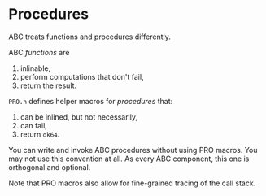 #   Procedures

ABC treats functions and procedures differently.

ABC *functions* are
 1. inlinable,
 2. perform computations that don't fail,
 3. return the result.

`PRO.h` defines helper macros for *procedures* that:
 1. can be inlined, but not necessarily,
 2. can fail,
 3. return `ok64`.

You can write and invoke ABC procedures without using PRO
macros. You may not use this convention at all. As every
ABC component, this one is orthogonal and optional.

Note that PRO macros also allow for fine-grained tracing of
the call stack.
